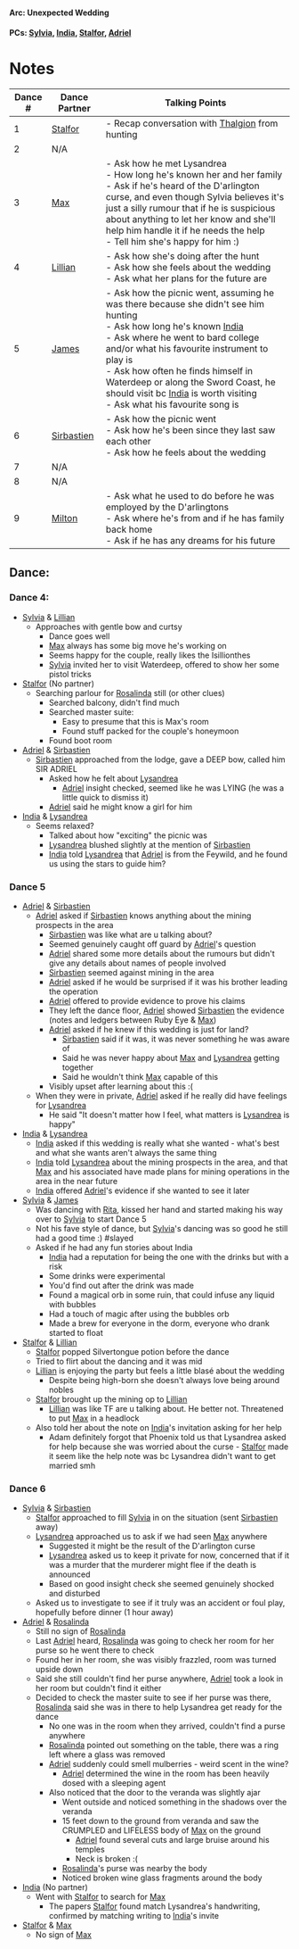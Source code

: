 #### Arc: Unexpected Wedding
#### PCs: [Sylvia](PCs/Past/Sylvia.md), [India](PCs/Current/India.md), [Stalfor](PCs/Current/Stalfor.md), [Adriel](PCs/Past/Adriel.md)

# Notes

| Dance # | Dance Partner                           | Talking Points                                                                                                                                                                                                                                                                                                                                                                                                                  |
| ------- | --------------------------------------- | ------------------------------------------------------------------------------------------------------------------------------------------------------------------------------------------------------------------------------------------------------------------------------------------------------------------------------------------------------------------------------------------------------------------------------- |
| 1       | [Stalfor](PCs/Current/Stalfor.md)       | - Recap conversation with [Thalgion](NPCs/Deceased/Thalgion.md) from hunting                                                                                                                                                                                                                                                                                                                                                    |
| 2       | N/A                                     |                                                                                                                                                                                                                                                                                                                                                                                                                                 |
| 3       | [Max](NPCs/Deceased/Max.md)             | - Ask how he met Lysandrea  <br>- How long he's known her and her family  <br>- Ask if he's heard of the D'arlington curse, and even though Sylvia believes it's just a silly rumour that if he is suspicious about anything to let her know and she'll help him handle it if he needs the help  <br>- Tell him she's happy for him :)                                                                                          |
| 4       | [Lillian](NPCs/Living/Lillian.md)       | - Ask how she's doing after the hunt  <br>- Ask how she feels about the wedding  <br>- Ask what her plans for the future are                                                                                                                                                                                                                                                                                                    |
| 5       | [James](NPCs/Living/James.md)           | - Ask how the picnic went, assuming he was there because she didn't see him hunting  <br>- Ask how long he's known [India](PCs/Current/India.md)  <br>- Ask where he went to bard college and/or what his favourite instrument to play is  <br>- Ask how often he finds himself in Waterdeep or along the Sword Coast, he should visit bc [India](PCs/Current/India.md) is worth visiting  <br>- Ask what his favourite song is |
| 6       | [Sirbastien](NPCs/Living/Sirbastien.md) | - Ask how the picnic went  <br>- Ask how he's been since they last saw each other  <br>- Ask how he feels about the wedding                                                                                                                                                                                                                                                                                                     |
| 7       | N/A                                     |                                                                                                                                                                                                                                                                                                                                                                                                                                 |
| 8       | N/A                                     |                                                                                                                                                                                                                                                                                                                                                                                                                                 |
| 9       | [Milton](NPCs/Living/Milton.md)         | - Ask what he used to do before he was employed by the D'arlingtons  <br>- Ask where he's from and if he has family back home  <br>- Ask if he has any dreams for his future                                                                                                                                                                                                                                                    |

## Dance:
### Dance 4:
- [Sylvia](PCs/Past/Sylvia.md) & [Lillian](NPCs/Living/Lillian.md)
	- Approaches with gentle bow and curtsy
		- Dance goes well
		- [Max](NPCs/Deceased/Max.md) always has some big move he's working on
		- Seems happy for the couple, really likes the Isillionthes 
		- [Sylvia](PCs/Past/Sylvia.md) invited her to visit Waterdeep, offered to show her some pistol tricks
- [Stalfor](PCs/Current/Stalfor.md) (No partner)
	- Searching parlour for [Rosalinda](NPCs/Living/Rosalinda.md) still (or other clues)
		- Searched balcony, didn't find much
		- Searched master suite:
			- Easy to presume that this is Max's room
			- Found stuff packed for the couple's honeymoon
		- Found boot room
- [Adriel](PCs/Past/Adriel.md) & [Sirbastien](NPCs/Living/Sirbastien.md)
	- [Sirbastien](NPCs/Living/Sirbastien.md) approached from the lodge, gave a DEEP bow, called him SIR ADRIEL
		- Asked how he felt about [Lysandrea](NPCs/Living/Lysandrea.md)
			- [Adriel](PCs/Past/Adriel.md) insight checked, seemed like he was LYING (he was a little quick to dismiss it)
		- [Adriel](PCs/Past/Adriel.md) said he might know a girl for him
- [India](PCs/Current/India.md) & [Lysandrea](NPCs/Living/Lysandrea.md)
	- Seems relaxed?
		- Talked about how "exciting" the picnic was
		- [Lysandrea](NPCs/Living/Lysandrea.md) blushed slightly at the mention of [Sirbastien](NPCs/Living/Sirbastien.md)
		- [India](PCs/Current/India.md) told [Lysandrea](NPCs/Living/Lysandrea.md) that [Adriel](PCs/Past/Adriel.md) is from the Feywild, and he found us using the stars to guide him?

### Dance 5
- [Adriel](PCs/Past/Adriel.md) & [Sirbastien](NPCs/Living/Sirbastien.md)
	- [Adriel](PCs/Past/Adriel.md) asked if [Sirbastien](NPCs/Living/Sirbastien.md) knows anything about the mining prospects in the area
		- [Sirbastien](NPCs/Living/Sirbastien.md) was like what are u talking about? 
		- Seemed genuinely caught off guard by [Adriel](PCs/Past/Adriel.md)'s question
		- [Adriel](PCs/Past/Adriel.md) shared some more details about the rumours but didn't give any details about names of people involved
		- [Sirbastien](NPCs/Living/Sirbastien.md) seemed against mining in the area
		- [Adriel](PCs/Past/Adriel.md) asked if he would be surprised if it was his brother leading the operation
		- [Adriel](PCs/Past/Adriel.md) offered to provide evidence to prove his claims
		- They left the dance floor, [Adriel](PCs/Past/Adriel.md) showed [Sirbastien](NPCs/Living/Sirbastien.md) the evidence (notes and ledgers between Ruby Eye & [Max](NPCs/Deceased/Max.md))
		- [Adriel](PCs/Past/Adriel.md) asked if he knew if this wedding is just for land?
			- [Sirbastien](NPCs/Living/Sirbastien.md) said if it was, it was never something he was aware of
			- Said he was never happy about [Max](NPCs/Deceased/Max.md) and [Lysandrea](NPCs/Living/Lysandrea.md) getting together
			- Said he wouldn't think [Max](NPCs/Deceased/Max.md) capable of this
		- Visibly upset after learning about this :(
	- When they were in private, [Adriel](PCs/Past/Adriel.md) asked if he really did have feelings for [Lysandrea](NPCs/Living/Lysandrea.md)
		- He said "It doesn't matter how I feel, what matters is [Lysandrea](NPCs/Living/Lysandrea.md) is happy"
- [India](PCs/Current/India.md) & [Lysandrea](NPCs/Living/Lysandrea.md)
	- [India](PCs/Current/India.md) asked if this wedding is really what she wanted - what's best and what she wants aren't always the same thing
	- [India](PCs/Current/India.md) told [Lysandrea](NPCs/Living/Lysandrea.md) about the mining prospects in the area, and that [Max](NPCs/Deceased/Max.md) and his associated have made plans for mining operations in the area in the near future
	- [India](PCs/Current/India.md) offered [Adriel](PCs/Past/Adriel.md)'s evidence if she wanted to see it later
- [Sylvia](PCs/Past/Sylvia.md) & [James](NPCs/Living/James.md)
	- Was dancing with [Rita](NPCs/Living/Rita.md), kissed her hand and started making his way over to [Sylvia](PCs/Past/Sylvia.md) to start Dance 5
	- Not his fave style of dance, but [Sylvia](PCs/Past/Sylvia.md)'s dancing was so good he still had a good time :) #slayed
	- Asked if he had any fun stories about India
		- [India](PCs/Current/India.md) had a reputation for being the one with the drinks but with a risk
		- Some drinks were experimental
		- You'd find out after the drink was made
		- Found a magical orb in some ruin, that could infuse any liquid with bubbles
		- Had a touch of magic after using the bubbles orb
		- Made a brew for everyone in the dorm, everyone who drank started to float
- [Stalfor](PCs/Current/Stalfor.md) & [Lillian](NPCs/Living/Lillian.md)
	- [Stalfor](PCs/Current/Stalfor.md) popped Silvertongue potion before the dance
	- Tried to flirt about the dancing and it was mid
	- [Lillian](NPCs/Living/Lillian.md) is enjoying the party but feels a little blasé about the wedding
		- Despite being high-born she doesn't always love being around nobles
	- [Stalfor](PCs/Current/Stalfor.md) brought up the mining op to [Lillian](NPCs/Living/Lillian.md)
		- [Lillian](NPCs/Living/Lillian.md) was like TF are u talking about. He better not. Threatened to put [Max](NPCs/Deceased/Max.md) in a headlock
	- Also told her about the note on [India](PCs/Current/India.md)'s invitation asking for her help
		- Adam definitely forgot that Phoenix told us that Lysandrea asked for help because she was worried about the curse - [Stalfor](PCs/Current/Stalfor.md) made it seem like the help note was bc Lysandrea didn't want to get married smh

### Dance 6
- [Sylvia](PCs/Past/Sylvia.md) & [Sirbastien](NPCs/Living/Sirbastien.md)
	- [Stalfor](PCs/Current/Stalfor.md) approached to fill [Sylvia](PCs/Past/Sylvia.md) in on the situation (sent [Sirbastien](NPCs/Living/Sirbastien.md) away)
	- [Lysandrea](NPCs/Living/Lysandrea.md) approached us to ask if we had seen [Max](NPCs/Deceased/Max.md) anywhere
		- Suggested it might be the result of the D'arlington curse
		- [Lysandrea](NPCs/Living/Lysandrea.md) asked us to keep it private for now, concerned that if it was a murder that the murderer might flee if the death is announced
		- Based on good insight check she seemed genuinely shocked and disturbed
	- Asked us to investigate to see if it truly was an accident or foul play, hopefully before dinner (1 hour away)
- [Adriel](PCs/Past/Adriel.md) & [Rosalinda](NPCs/Living/Rosalinda.md)
	- Still no sign of [Rosalinda](NPCs/Living/Rosalinda.md)
	- Last [Adriel](PCs/Past/Adriel.md) heard, [Rosalinda](NPCs/Living/Rosalinda.md) was going to check her room for her purse so he went there to check
	- Found her in her room, she was visibly frazzled, room was turned upside down
	- Said she still couldn't find her purse anywhere, [Adriel](PCs/Past/Adriel.md) took a look in her room but couldn't find it either
	- Decided to check the master suite to see if her purse was there, [Rosalinda](NPCs/Living/Rosalinda.md) said she was in there to help Lysandrea get ready for the dance
		- No one was in the room when they arrived, couldn't find a purse anywhere
		- [Rosalinda](NPCs/Living/Rosalinda.md) pointed out something on the table, there was a ring left where a glass was removed
		- [Adriel](PCs/Past/Adriel.md) suddenly could smell mulberries - weird scent in the wine?
			- [Adriel](PCs/Past/Adriel.md) determined the wine in the room has been heavily dosed with a sleeping agent
		- Also noticed that the door to the veranda was slightly ajar
			- Went outside and noticed something in the shadows over the veranda
			- 15 feet down to the ground from veranda and saw the CRUMPLED and LIFELESS body of [Max](NPCs/Deceased/Max.md) on the ground
				- [Adriel](PCs/Past/Adriel.md) found several cuts and large bruise around his temples
				- Neck is broken :(
			- [Rosalinda](NPCs/Living/Rosalinda.md)'s purse was nearby the body
			- Noticed broken wine glass fragments around the body
- [India](PCs/Current/India.md) (No partner)
	- Went with [Stalfor](PCs/Current/Stalfor.md) to search for [Max](NPCs/Deceased/Max.md)
		- The papers [Stalfor](PCs/Current/Stalfor.md) found match Lysandrea's handwriting, confirmed by matching writing to [India](PCs/Current/India.md)'s invite
- [Stalfor](PCs/Current/Stalfor.md) & [Max](NPCs/Deceased/Max.md)
	- No sign of [Max](NPCs/Deceased/Max.md)